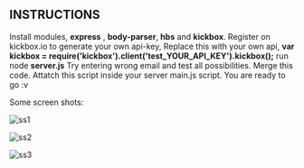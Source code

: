 INSTRUCTIONS
------------
Install modules, **express** , **body-parser**, **hbs** and **kickbox**.
Register on kickbox.io to generate your own api-key,
Replace this with your own api,
    **var kickbox = require('kickbox').client('test_YOUR_API_KEY').kickbox();**
run node **server.js**
Try entering wrong email and test all possibilities.
Merge this code.
Attatch this script inside your server main.js script.
You are ready to go :v

Some screen shots:

![ss1](https://user-images.githubusercontent.com/26179770/31237397-7cd97a1e-aa14-11e7-8d0a-89607e9d1c8f.PNG)

![ss2](https://user-images.githubusercontent.com/26179770/31237980-0d01302c-aa16-11e7-9e7b-4f48577beb52.PNG)

![ss3](https://user-images.githubusercontent.com/26179770/31237991-144af232-aa16-11e7-96dc-263d892501f6.PNG)

